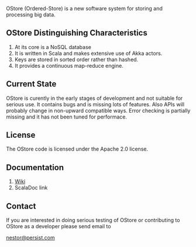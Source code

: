 OStore (Ordered-Store) is a new software system for 
storing and processing big data.

## OStore Distinguishing Characteristics
   1. At its core is a NoSQL database
   2. It is written in Scala and makes extensive use of Akka 
      actors.
   3. Keys are stored in sorted order rather than hashed.
   4. It provides a continuous map-reduce engine.

## Current State
OStore is curently in the early stages of development and not
suitable for serious use. It contains bugs and is missing lots
of features. Also APIs will probably change in
non-upward compatible ways. Error checking is partially missing
and it has not been tuned for performace.

## License
The OStore code is licensed under the Apache 2.0 license.

## Documentation
1. [Wiki](ostore/wiki)
1. ScalaDoc link

## Contact
If you are interested in doing serious testing of OStore
or contributing to OStore as a developer please send email
to 

[nestor@persist.com](mailto:nestor@persist.com)
